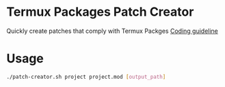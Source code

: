 # Termux Packages Patch Creator

Quickly create patches that comply with Termux Packges [Coding guideline](https://github.com/termux/termux-packages/wiki/Coding-guideline#patches)

# Usage

```bash
./patch-creator.sh project project.mod [output_path]
```
